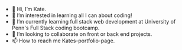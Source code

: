 - 👋  Hi, I’m Kate.
- 👀  I’m interested in learning all I can about coding!
- 🌱  I’m currently learning full stack web development at University of Penn's Full Stack coding bootcamp.
- 💞️  I’m looking to collaborate on front or back end projects.
- 📫  How to reach me Kates-portfolio-page. 

<!---
ktmac21/ktmac21 is a ✨ special ✨ repository because its `README.md` (this file) appears on your GitHub profile.
You can click the Preview link to take a look at your changes.
--->
